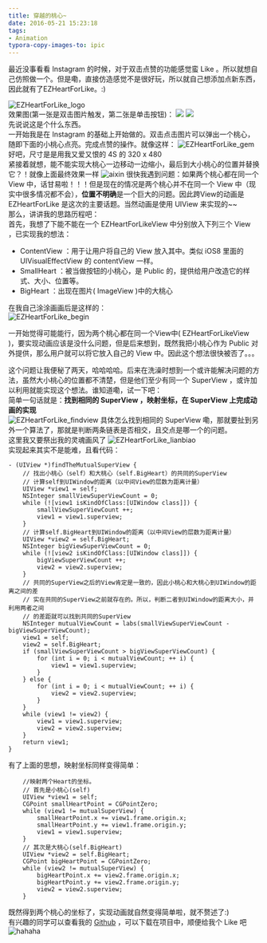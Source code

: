 ```yaml
---
title: 穿越的桃心~
date: 2016-05-21 15:23:18
tags: 
- Animation
typora-copy-images-to: ipic
---
```


最近没事看看 Instagram 的时候，对于双击点赞的功能感觉蛮 Like 。所以就想自己仿照做一个。但是嘞，直接仿造感觉不是很好玩，所以就自己想添加点新东西，因此就有了EZHeartForLike。:)

<!--more-->

![EZHeartForLike_logo](https://oaoa-1256157051.cos.ap-guangzhou.myqcloud.com/blog/pwmtz.png)    
效果图(第一张是双击图片触发，第二张是单击按钮)：
![](https://raw.githubusercontent.com/Ezfen/EZHeartForLike/master/double.gif)       ![](https://raw.githubusercontent.com/Ezfen/EZHeartForLike/master/single.gif)    
先说说这是个什么东西。    
一开始我是在 Instagram 的基础上开始做的。双击点击图片可以弹出一个桃心，随即下面的小桃心点亮。完成点赞的操作。就像这样：
![EZHeartForLike_gem](https://oaoa-1256157051.cos.ap-guangzhou.myqcloud.com/blog/37lsw.jpg)    
好吧，尺寸是是用我又爱又恨的 4S 的 320 x 480    
紧接着就想，能不能实现大桃心一边移动一边缩小，最后到大小桃心的位置并替换它？！就像上面最终效果一样
![aixin](https://oaoa-1256157051.cos.ap-guangzhou.myqcloud.com/blog/4p80z.jpg)
很快我遇到问题：如果两个桃心都在同一个 View 中，话甘易啦！！！但是现在的情况是两个桃心并不在同一个 View 中（现实中很多情况都不会），**位置不明确**是一个巨大的问题。因此跨View的动画是 EZHeartForLike 是这次的主要话题。当然动画是使用 UIView 来实现的~~    
那么，讲讲我的思路历程吧：    
首先，我想了下能不能在一个 EZHeartForLikeView 中分别放入下列三个 View ，已实现我的想法：    

* ContentView ：用于让用户将自己的 View 放入其中。类似 iOS8 里面的UIVisualEffectView 的 contentView 一样。    
* SmallHeart ：被当做按钮的小桃心，是 Public 的，提供给用户改造它的样式、大小、位置等。 
* BigHeart ：出现在图片( ImageView )中的大桃心

在我自己涂涂画画后是这样的：    
![EZHeartForLike_begin](https://oaoa-1256157051.cos.ap-guangzhou.myqcloud.com/blog/r0ov5.jpg)

一开始觉得可能能行，因为两个桃心都在同一个View中( EZHeartForLikeView )，要实现动画应该是没什么问题，但是后来想到，既然我把小桃心作为 Public 对外提供，那么用户就可以将它放入自己的 View 中。因此这个想法很快被否了。。。

这个问题让我便秘了两天，哈哈哈哈。后来在洗澡时想到一个或许能解决问题的方法，虽然大小桃心的位置都不清楚，但是他们至少有同一个 SuperView ，或许加以利用就能实现这个想法。谁知道嘞，试一下吧：    
简单一句话就是：**找到相同的 SuperView ，映射坐标，在 SuperView 上完成动画的实现**    
![EZHeartForLike_findview](https://oaoa-1256157051.cos.ap-guangzhou.myqcloud.com/blog/1c4s3.jpg)
具体怎么找到相同的 SuperView 嘞，那就要扯到另外一个算法了，那就是判断两条链表是否相交，且交点是哪一个的问题。    
这里我又要祭出我的灵魂画风了
![EZHeartForLike_lianbiao](https://oaoa-1256157051.cos.ap-guangzhou.myqcloud.com/blog/e0q6r.jpg)    
实现起来其实不是能难，且看代码：

``` objc
- (UIView *)findTheMutualSuperView {
    // 找出小桃心（self）和大桃心（self.BigHeart）的共同的SuperView
    // 计算self到UIWindow的距离（以中间View的层数为距离计量）
    UIView *view1 = self;
    NSInteger smallViewSuperViewCount = 0;
    while (![view1 isKindOfClass:[UIWindow class]]) {
        smallViewSuperViewCount ++;
        view1 = view1.superview;
    }
    // 计算self.BigHeart到UIWindow的距离（以中间View的层数为距离计量）
    UIView *view2 = self.BigHeart;
    NSInteger bigViewSuperViewCount = 0;
    while (![view2 isKindOfClass:[UIWindow class]]) {
        bigViewSuperViewCount ++;
        view2 = view2.superview;
    }
    // 共同的SuperView之后的View肯定是一致的，因此小桃心和大桃心到UIWindow的距离之间的差
    // 实在共同的SuperView之前就存在的。所以，判断二者到UIWindow的距离大小，并利用两者之间
    // 的差距就可以找到共同的SuperView
    NSInteger mutualViewCount = labs(smallViewSuperViewCount - bigViewSuperViewCount);
    view1 = self;
    view2 = self.BigHeart;
    if (smallViewSuperViewCount > bigViewSuperViewCount) {
        for (int i = 0; i < mutualViewCount; ++ i) {
            view1 = view1.superview;
        }
    } else {
        for (int i = 0; i < mutualViewCount; ++ i) {
            view2 = view2.superview;
        }
    }
    while (view1 != view2) {
        view1 = view1.superview;
        view2 = view2.superview;
    }
    return view1;
}
```

有了上面的思想，映射坐标同样变得简单：

``` objc 
    //映射两个Heart的坐标。
    // 首先是小桃心(self)
    UIView *view1 = self;
    CGPoint smallHeartPoint = CGPointZero;
    while (view1 != mutualSuperView) {
        smallHeartPoint.x += view1.frame.origin.x;
        smallHeartPoint.y += view1.frame.origin.y;
        view1 = view1.superview;
    }
    // 其次是大桃心(self.BigHeart)
    UIView *view2 = self.BigHeart;
    CGPoint bigHeartPoint = CGPointZero;
    while (view2 != mutualSuperView) {
        bigHeartPoint.x += view2.frame.origin.x;
        bigHeartPoint.y += view2.frame.origin.y;
        view2 = view2.superview;
    }
```

既然得到两个桃心的坐标了，实现动画就自然变得简单啦，就不赘述了:)    
有兴趣的同学可以查看我的 [Github](https://github.com/objchris/EZHeartForLike) ，可以下载在项目中，顺便给我个 Like 吧![hahaha](https://oaoa-1256157051.cos.ap-guangzhou.myqcloud.com/blog/pivxc.jpg)